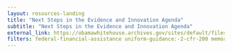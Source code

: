 ```yaml
---
layout: resources-landing
title: "Next Steps in the Evidence and Innovation Agenda"
subtitle: "Next Steps in the Evidence and Innovation Agenda" 
external_link: https://obamawhitehouse.archives.gov/sites/default/files/omb/memoranda/2013/m-13-17.pdf
filters: federal-financial-assistance uniform-guidance:-2-cfr-200 memorandum 2013 
---
```


